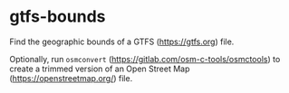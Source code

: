 # gtfs-bounds

Find the geographic bounds of a GTFS (https://gtfs.org) file.

Optionally, run `osmconvert` (https://gitlab.com/osm-c-tools/osmctools) to
create a trimmed version of an Open Street Map (https://openstreetmap.org/)
file.
